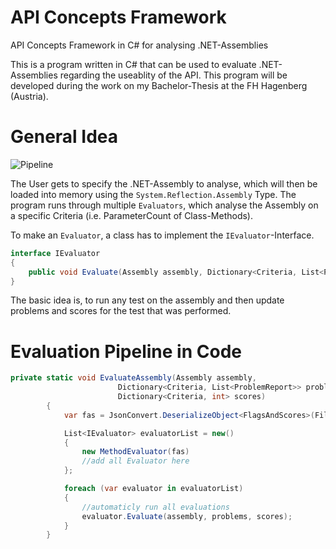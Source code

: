 # API Concepts Framework
 API Concepts Framework in C# for analysing .NET-Assemblies

This is a program written in C# that can be used to evaluate .NET-Assemblies regarding the useablity of the API.
This program will be developed during the work on my Bachelor-Thesis at the FH Hagenberg (Austria).

# General Idea
![Pipeline](../Evaluation_Pipeline.PNG)

The User gets to specify the .NET-Assembly to analyse, which will then be loaded into memory using the `System.Reflection.Assembly` Type.
The program runs through multiple `Evaluators`, which analyse the Assembly on a specific Criteria (i.e. ParameterCount of Class-Methods).

To make an `Evaluator`, a class has to implement the `IEvaluator`-Interface.
```cs
interface IEvaluator
{
    public void Evaluate(Assembly assembly, Dictionary<Criteria, List<ProblemReport>> problems, Dictionary<Criteria, int> score);
}
```

The basic idea is, to run any test on the assembly and then update problems and scores for the test that was performed.

# Evaluation Pipeline in Code
```cs
private static void EvaluateAssembly(Assembly assembly,
                        Dictionary<Criteria, List<ProblemReport>> problems,
                        Dictionary<Criteria, int> scores)
        {
            var fas = JsonConvert.DeserializeObject<FlagsAndScores>(File.ReadAllText("FlagsAndScores.json"));

            List<IEvaluator> evaluatorList = new()
            {
                new MethodEvaluator(fas)
                //add all Evaluator here
            };

            foreach (var evaluator in evaluatorList)
            {
                //automaticly run all evaluations
                evaluator.Evaluate(assembly, problems, scores);
            }
        }
```
